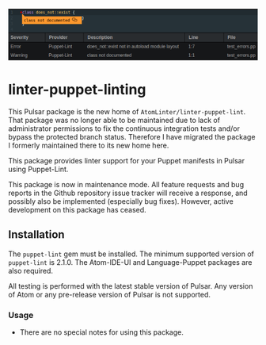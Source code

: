 ![Preview](https://raw.githubusercontent.com/AtomLinter/linter-puppet-lint/master/linter_puppet_lint.png)

# linter-puppet-linting

This Pulsar package is the new home of `AtomLinter/linter-puppet-lint`. That package was no longer able to be maintained due to lack of administrator permissions to fix the continuous integration tests and/or bypass the protected branch status. Therefore I have migrated the package I formerly maintained there to its new home here.

This package provides linter support for your Puppet manifests in Pulsar using Puppet-Lint.

This package is now in maintenance mode. All feature requests and bug reports in the Github repository issue tracker will receive a response, and possibly also be implemented (especially bug fixes). However, active development on this package has ceased.

## Installation
The `puppet-lint` gem must be installed. The minimum supported version of `puppet-lint` is 2.1.0. The Atom-IDE-UI and Language-Puppet packages are also required.

All testing is performed with the latest stable version of Pulsar. Any version of Atom or any pre-release version of Pulsar is not supported.

### Usage
- There are no special notes for using this package.

